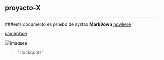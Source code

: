 ## proyecto-X
----------------------------------------------------------------------------------------

###este documento es _prueba_ de syntax **MarkDown** [nowhere](https://github.com/Miguelmyh/proyecto-X/new/master?readme=1)


[sameplace][readme]

![imageee][codeblock]

>"blockquote"

[readme]:https://github.com/Miguelmyh/proyecto-X/new/master?readme=1
[codeblock]: https://imageio.forbes.com/blogs-images/forbestechcouncil/files/2019/01/canva-photo-editor-8-7.png?format=png&width=1200

